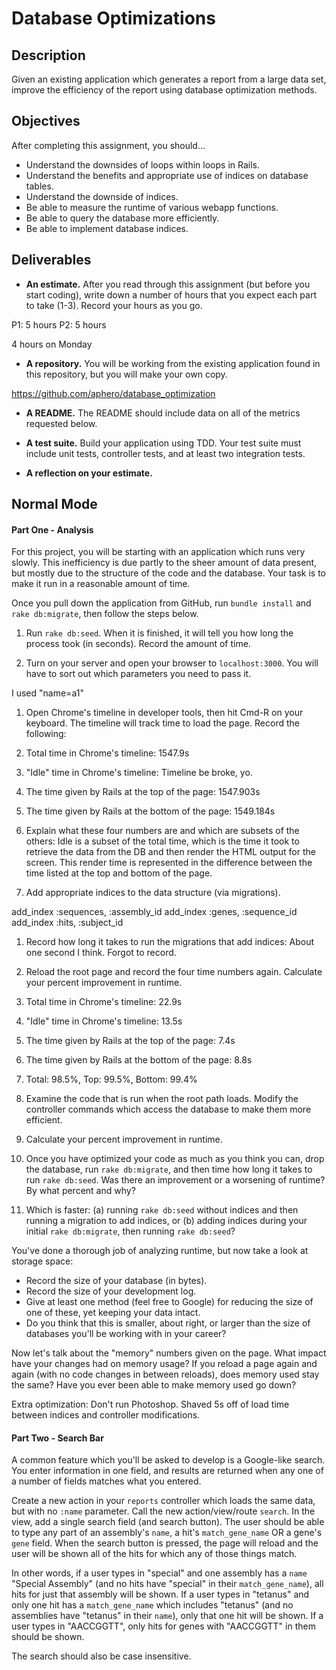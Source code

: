 # Database Optimizations

## Description

Given an existing application which generates a report from a large data set, improve the efficiency of the report using database optimization methods.

## Objectives

After completing this assignment, you should...

* Understand the downsides of loops within loops in Rails.
* Understand the benefits and appropriate use of indices on database tables.
* Understand the downside of indices.
* Be able to measure the runtime of various webapp functions.
* Be able to query the database more efficiently.
* Be able to implement database indices.

## Deliverables

* **An estimate.**  After you read through this assignment (but before you start coding), write down a number of hours that you expect each part to take (1-3).  Record your hours as you go.

P1: 5 hours
P2: 5 hours

4 hours on Monday

* **A repository.** You will be working from the existing application found in this repository, but you will make your own copy.

https://github.com/aphero/database_optimization

* **A README.** The README should include data on all of the metrics requested below.



* **A test suite.** Build your application using TDD.  Your test suite must include unit tests, controller tests, and at least two integration tests.



* **A reflection on your estimate.**



## Normal Mode

#### Part One - Analysis

For this project, you will be starting with an application which runs very slowly.  This inefficiency is due partly to the sheer amount of data present, but mostly due to the structure of the code and the database.  Your task is to make it run in a reasonable amount of time.

Once you pull down the application from GitHub, run `bundle install` and `rake db:migrate`, then follow the steps below.

1. Run `rake db:seed`.  When it is finished, it will tell you how long the process took (in seconds).  Record the amount of time.



1. Turn on your server and open your browser to `localhost:3000`.  You will have to sort out which parameters you need to pass it.

I used "name=a1"

1. Open Chrome's timeline in developer tools, then hit Cmd-R on your keyboard.  The timeline will track time to load the page.  Record the following:
  1. Total time in Chrome's timeline: 1547.9s
  1. "Idle" time in Chrome's timeline: Timeline be broke, yo.
  1. The time given by Rails at the top of the page: 1547.903s
  1. The time given by Rails at the bottom of the page: 1549.184s
  1. Explain what these four numbers are and which are subsets of the others: Idle is a subset of the total time, which is the time it took to retrieve the data from the DB and then render the HTML output for the screen.  This render time is represented in the difference between the time listed at the top and bottom of the page.

1. Add appropriate indices to the data structure (via migrations).

add_index :sequences, :assembly_id
add_index :genes, :sequence_id
add_index :hits, :subject_id

1. Record how long it takes to run the migrations that add indices: About one second I think.  Forgot to record.

1. Reload the root page and record the four time numbers again.  Calculate your percent improvement in runtime.
  1. Total time in Chrome's timeline: 22.9s
  1. "Idle" time in Chrome's timeline: 13.5s
  1. The time given by Rails at the top of the page: 7.4s
  1. The time given by Rails at the bottom of the page: 8.8s
  1. Total: 98.5%, Top: 99.5%, Bottom: 99.4%

1. Examine the code that is run when the root path loads.  Modify the controller commands which access the database to make them more efficient.



1. Calculate your percent improvement in runtime.
1. Once you have optimized your code as much as you think you can, drop the database, run `rake db:migrate`, and then time how long it takes to run `rake db:seed`.  Was there an improvement or a worsening of runtime?  By what percent and why?
1. Which is faster: (a) running `rake db:seed` without indices and then running a migration to add indices, or (b) adding indices during your initial `rake db:migrate`, then running `rake db:seed`?

You've done a thorough job of analyzing runtime, but now take a look at storage space:

* Record the size of your database (in bytes).
* Record the size of your development log.
* Give at least one method (feel free to Google) for reducing the size of one of these, yet keeping your data intact.
* Do you think that this is smaller, about right, or larger than the size of databases you'll be working with in your career?

Now let's talk about the "memory" numbers given on the page.  What impact have your changes had on memory usage?  If you reload a page again and again (with no code changes in between reloads), does memory used stay the same?  Have you ever been able to make memory used go down?

Extra optimization: Don't run Photoshop.  Shaved 5s off of load time between indices and controller modifications.

#### Part Two - Search Bar

A common feature which you'll be asked to develop is a Google-like search.  You enter information in one field, and results are returned when any one of a number of fields matches what you entered.

Create a new action in your `reports` controller which loads the same data, but with no `:name` parameter.  Call the new action/view/route `search`.  In the view, add a single search field (and search button).  The user should be able to type any part of an assembly's `name`, a hit's `match_gene_name` OR a gene's `gene` field.  When the search button is pressed, the page will reload and the user will be shown all of the hits for which any of those things match.

In other words, if a user types in "special" and one assembly has a `name` "Special Assembly" (and no hits have "special" in their `match_gene_name`), all hits for just that assembly will be shown.  If a user types in "tetanus" and only one hit has a `match_gene_name` which includes "tetanus" (and no assemblies have "tetanus" in their `name`), only that one hit will be shown.  If a user types in "AACCGGTT", only hits for genes with "AACCGGTT" in them should be shown.

The search should also be case insensitive.
